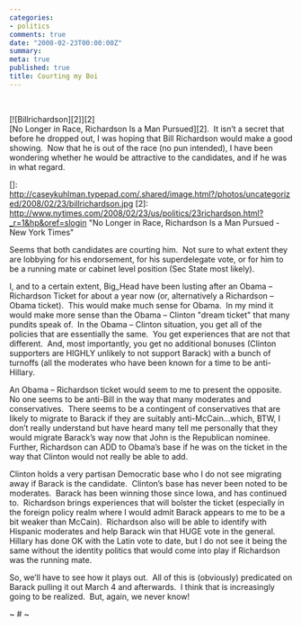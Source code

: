 ```yaml
---
categories:
- politics
comments: true
date: "2008-02-23T00:00:00Z"
summary:  
meta: true
published: true
title: Courting my Boi
---
```


 

[![Billrichardson][2]][2]  
[No Longer in Race, Richardson Is a Man Pursued][2].  It isn’t a secret that before he dropped out, I was hoping that Bill Richardson would make a good showing.  Now that he is out of the race (no pun intended), I have been wondering whether he would be attractive to the candidates, and if he was in what regard.  

 []: http://caseykuhlman.typepad.com/.shared/image.html?/photos/uncategorized/2008/02/23/billrichardson.jpg
 [2]: http://www.nytimes.com/2008/02/23/us/politics/23richardson.html?_r=1&hp&oref=slogin "No Longer in Race, Richardson Is a Man Pursued - New York Times"

Seems that both candidates are courting him.  Not sure to what extent they are lobbying for his endorsement, for his superdelegate vote, or for him to be a running mate or cabinet level position (Sec State most likely).  

I, and to a certain extent, Big_Head have been lusting after an Obama – Richardson Ticket for about a year now (or, alternatively a Richardson – Obama ticket).  This would make much sense for Obama.  In my mind it would make more sense than the Obama – Clinton "dream ticket" that many pundits speak of.  In the Obama – Clinton situation, you get all of the policies that are essentially the same.  You get experiences that are not that different.  And, most importantly, you get no additional bonuses (Clinton supporters are HIGHLY unlikely to not support Barack) with a bunch of turnoffs (all the moderates who have been known for a time to be anti-Hillary.  

An Obama – Richardson ticket would seem to me to present the opposite.  No one seems to be anti-Bill in the way that many moderates and conservatives.  There seems to be a contingent of conservatives that are likely to migrate to Barack if they are suitably anti-McCain…which, BTW, I don’t really understand but have heard many tell me personally that they would migrate Barack’s way now that John is the Republican nominee.  Further, Richardson can ADD to Obama’s base if he was on the ticket in the way that Clinton would not really be able to add.  

Clinton holds a very partisan Democratic base who I do not see migrating away if Barack is the candidate.  Clinton’s base has never been noted to be moderates.  Barack has been winning those since Iowa, and has continued to.  Richardson brings experiences that will bolster the ticket (especially in the foreign policy realm where I would admit Barack appears to me to be a bit weaker than McCain).  Richardson also will be able to identify with Hispanic moderates and help Barack win that HUGE vote in the general.  Hillary has done OK with the Latin vote to date, but I do not see it being the same without the identity politics that would come into play if Richardson was the running mate.  

So, we’ll have to see how it plays out.  All of this is (obviously) predicated on Barack pulling it out March 4 and afterwards.  I think that is increasingly going to be realized.  But, again, we never know!

~ # ~